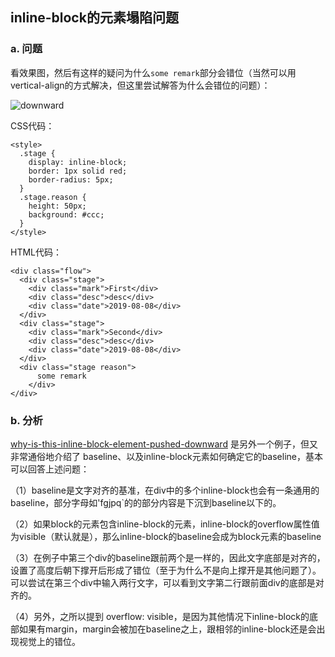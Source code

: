 ## inline-block的元素塌陷问题


### a. 问题

看效果图，然后有这样的疑问为什么`some remark`部分会错位（当然可以用vertical-align的方式解决，但这里尝试解答为什么会错位的问题）：

![downward](18/inline-block-downward.png)

CSS代码：

```
<style>
  .stage {
    display: inline-block;
    border: 1px solid red;
    border-radius: 5px;
  } 
  .stage.reason {
    height: 50px;
    background: #ccc;
  } 
</style>
```

HTML代码：

```
<div class="flow">
  <div class="stage">
    <div class="mark">First</div>
    <div class="desc">desc</div>
    <div class="date">2019-08-08</div>
  </div>
  <div class="stage">
    <div class="mark">Second</div>
    <div class="desc">desc</div>
    <div class="date">2019-08-08</div>
  </div>
  <div class="stage reason">
      some remark
    </div>
</div>
```

### b. 分析


[why-is-this-inline-block-element-pushed-downward](https://stackoverflow.com/questions/9273016/why-is-this-inline-block-element-pushed-downward) 是另外一个例子，但又非常通俗地介绍了 baseline、以及inline-block元素如何确定它的baseline，基本可以回答上述问题：

（1）baseline是文字对齐的基准，在div中的多个inline-block也会有一条通用的baseline，部分字母如'fgjpq`的的部分内容是下沉到baseline以下的。

（2）如果block的元素包含inline-block的元素，inline-block的overflow属性值为visible（默认就是），那么inline-block的baseline会成为block元素的baseline

（3）在例子中第三个div的baseline跟前两个是一样的，因此文字底部是对齐的，设置了高度后朝下撑开后形成了错位（至于为什么不是向上撑开是其他问题了）。可以尝试在第三个div中输入两行文字，可以看到文字第二行跟前面div的底部是对齐的。

（4）另外，之所以提到 overflow: visible，是因为其他情况下inline-block的底部如果有margin，margin会被加在baseline之上，跟相邻的inline-block还是会出现视觉上的错位。
